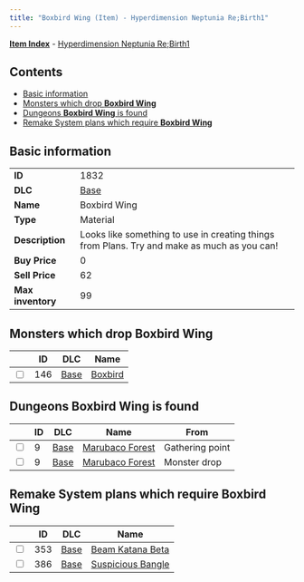 ```yaml
---
title: "Boxbird Wing (Item) - Hyperdimension Neptunia Re;Birth1"
---
```


[**Item Index**](/neptunia/rb1/item/index.html) - [Hyperdimension Neptunia Re;Birth1](/neptunia/rb1)

## Contents

- [Basic information](#basic-information)
- [Monsters which drop **Boxbird Wing**](#monsters-which-drop-boxbird-wing)
- [Dungeons **Boxbird Wing** is found](#dungeons-boxbird-wing-is-found)
- [Remake System plans which require **Boxbird Wing**](#remake-system-plans-which-require-boxbird-wing)

## Basic information

|   |   |
| -- | -- |
| **ID** | 1832 |
| **DLC** | [Base](/neptunia/rb1/dlc/1-base.html) |
| **Name** | Boxbird Wing |
| **Type** | Material |
| **Description** | Looks like something to use in creating things from Plans. Try and make as much as you can! |
| **Buy Price** | 0 |
| **Sell Price** | 62 |
| **Max inventory** | 99 |


## Monsters which drop **Boxbird Wing**

|    | ID | DLC | Name |
| -- | -- | --- | ---- |
| <input type="checkbox" id="rb1-monster-1-146" class="trackbox" /> | 146 | [Base](/neptunia/rb1/dlc/1-base.html) | [Boxbird](/neptunia/rb1/monster/1-146-boxbird.html) |


## Dungeons **Boxbird Wing** is found

|    | ID | DLC | Name | From |
| -- | -- | --- | ---- | ---- |
| <input type="checkbox" id="rb1-dungeon-1-9" class="trackbox" /> | 9 | [Base](/neptunia/rb1/dlc/1-base.html) | [Marubaco Forest](/neptunia/rb1/dungeon/1-9-marubaco-forest.html) | Gathering point |
| <input type="checkbox" id="rb1-dungeon-1-9" class="trackbox" /> | 9 | [Base](/neptunia/rb1/dlc/1-base.html) | [Marubaco Forest](/neptunia/rb1/dungeon/1-9-marubaco-forest.html) | Monster drop |


## Remake System plans which require **Boxbird Wing**

|    | ID | DLC | Name |
| -- | -- | --- | ---- |
| <input type="checkbox" id="rb1-quest-1-353" class="trackbox" /> | 353 | [Base](/neptunia/rb1/dlc/1-base.html) | [Beam Katana Beta](/neptunia/rb1/quest/1-353-beam-katana-beta.html) |
| <input type="checkbox" id="rb1-quest-1-386" class="trackbox" /> | 386 | [Base](/neptunia/rb1/dlc/1-base.html) | [Suspicious Bangle](/neptunia/rb1/quest/1-386-suspicious-bangle.html) |
